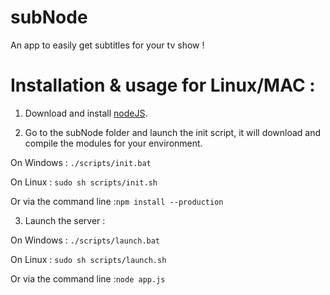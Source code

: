 subNode
=======

An app to easily get subtitles for your tv show !


# Installation & usage for Linux/MAC :

1. Download and install [nodeJS](http://nodejs.org/download/).


2. Go to the subNode folder and launch the init script, it will download and compile the modules for your environment.
  
  On Windows : ```./scripts/init.bat```

  On Linux : ```sudo sh scripts/init.sh```

  Or via the command line :```npm install --production```


3. Launch the server :

  On Windows : ```./scripts/launch.bat```
  
  On Linux : ```sudo sh scripts/launch.sh```
  
  Or via the command line :```node app.js```